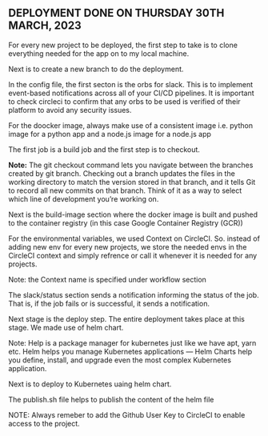 ## **DEPLOYMENT DONE ON THURSDAY 30TH MARCH, 2023**

For every new project to be deployed, the first step to take is to clone everything needed for the app on to my local machine.

Next is to create a new branch to do the deployment.

In the config file, the first  secton is the orbs  for slack. This is to implement event-based notifications across all of your CI/CD pipelines. It is important to check circleci to confirm that any orbs to be used is verified of their platform to avoid any security issues.

For the doocker image, always make use of a consistent image i.e. python image for a python app and a node.js image for a node.js app



The first job is a build job and the first step is to checkout.

**Note:** The git checkout command lets you navigate between the branches created by git branch. Checking out a branch updates the files in the working directory to match the version stored in that branch, and it tells Git to record all new commits on that branch. Think of it as a way to select which line of development you’re working on.

Next is the build-image section where the docker image is built and pushed to the container registry (in this case Google Container Registry (GCR))


For the environmental variables, we used Context on CircleCI. So. instead of adding new env for every new projects, we store the needed envs in the CircleCI context and simply refrence or call it whenever it is needed for any projects.


Note: the Context name is specified under workflow section


The slack/status section sends a notification informing the status of the job. That is, if the job fails or is successful, it sends a notification.

Next stage is the deploy step. The entire deployment takes place at this stage. We made use of helm chart.

Note: Help is a package manager for kubernetes just like we have apt, yarn etc. Helm helps you manage Kubernetes applications — Helm Charts help you define, install, and upgrade even the most complex Kubernetes application.

Next is to deploy to Kubernetes uaing helm chart.

The publish.sh file helps to publish the content of the helm file



NOTE: Always remeber to add the Github User Key to CircleCI to enable access to the project.